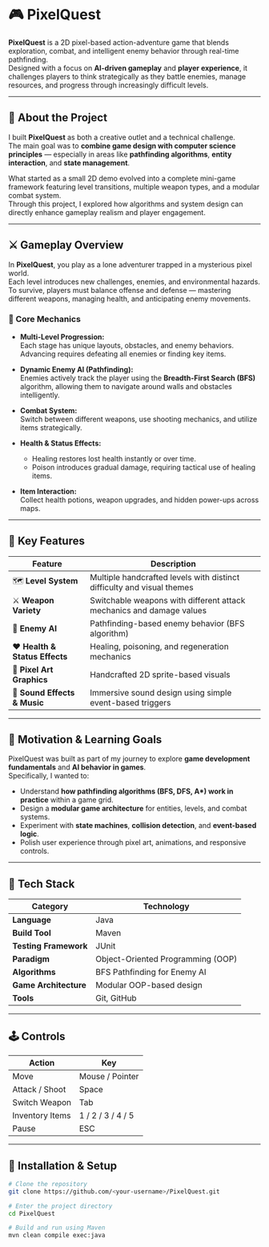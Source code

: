 # 🎮 PixelQuest

**PixelQuest** is a 2D pixel-based action-adventure game that blends exploration, combat, and intelligent enemy behavior through real-time pathfinding.  
Designed with a focus on **AI-driven gameplay** and **player experience**, it challenges players to think strategically as they battle enemies, manage resources, and progress through increasingly difficult levels.

---

## 🌟 About the Project

I built **PixelQuest** as both a creative outlet and a technical challenge.  
The main goal was to **combine game design with computer science principles** — especially in areas like **pathfinding algorithms**, **entity interaction**, and **state management**.

What started as a small 2D demo evolved into a complete mini-game framework featuring level transitions, multiple weapon types, and a modular combat system.  
Through this project, I explored how algorithms and system design can directly enhance gameplay realism and player engagement.

---

## ⚔️ Gameplay Overview

In **PixelQuest**, you play as a lone adventurer trapped in a mysterious pixel world.  
Each level introduces new challenges, enemies, and environmental hazards.  
To survive, players must balance offense and defense — mastering different weapons, managing health, and anticipating enemy movements.

### 🎯 Core Mechanics
- **Multi-Level Progression:**  
  Each stage has unique layouts, obstacles, and enemy behaviors. Advancing requires defeating all enemies or finding key items.

- **Dynamic Enemy AI (Pathfinding):**  
  Enemies actively track the player using the **Breadth-First Search (BFS)** algorithm, allowing them to navigate around walls and obstacles intelligently.

- **Combat System:**  
  Switch between different weapons, use shooting mechanics, and utilize items strategically.

- **Health & Status Effects:**  
  - Healing restores lost health instantly or over time.  
  - Poison introduces gradual damage, requiring tactical use of healing items.  

- **Item Interaction:**  
  Collect health potions, weapon upgrades, and hidden power-ups across maps.

---

## 🧠 Key Features

| Feature | Description |
|----------|-------------|
| 🗺️ **Level System** | Multiple handcrafted levels with distinct difficulty and visual themes |
| ⚔️ **Weapon Variety** | Switchable weapons with different attack mechanics and damage values |
| 🤖 **Enemy AI** | Pathfinding-based enemy behavior (BFS algorithm) |
| ❤️ **Health & Status Effects** | Healing, poisoning, and regeneration mechanics |
| 🎨 **Pixel Art Graphics** | Handcrafted 2D sprite-based visuals |
| 🎵 **Sound Effects & Music** | Immersive sound design using simple event-based triggers |

---

## 🧩 Motivation & Learning Goals

PixelQuest was built as part of my journey to explore **game development fundamentals** and **AI behavior in games**.  
Specifically, I wanted to:
- Understand **how pathfinding algorithms (BFS, DFS, A\*) work in practice** within a game grid.  
- Design a **modular game architecture** for entities, levels, and combat systems.  
- Experiment with **state machines**, **collision detection**, and **event-based logic**.  
- Polish user experience through pixel art, animations, and responsive controls.

---

## 🧰 Tech Stack

| Category | Technology |
|-----------|-------------|
| **Language** | Java |
| **Build Tool** | Maven |
| **Testing Framework** | JUnit |
| **Paradigm** | Object-Oriented Programming (OOP) |
| **Algorithms** | BFS Pathfinding for Enemy AI |
| **Game Architecture** | Modular OOP-based design |
| **Tools** | Git, GitHub |

---

## 🕹️ Controls

| Action | Key |
|--------|-----|
| Move | Mouse / Pointer |
| Attack / Shoot | Space |
| Switch Weapon | Tab |
| Inventory Items | 1 / 2 / 3 / 4 / 5 |
| Pause | ESC |

---

## 🧱 Installation & Setup

```bash
# Clone the repository
git clone https://github.com/<your-username>/PixelQuest.git

# Enter the project directory
cd PixelQuest

# Build and run using Maven
mvn clean compile exec:java
